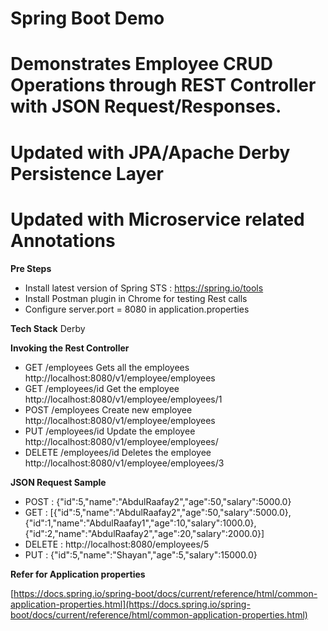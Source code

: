 
# Spring Boot Demo 
# Demonstrates Employee CRUD Operations through REST Controller with JSON Request/Responses.
# Updated with JPA/Apache Derby Persistence Layer
# Updated with Microservice related Annotations


**Pre Steps**
* Install latest version of Spring STS : https://spring.io/tools
* Install Postman plugin in Chrome for testing Rest calls
* Configure server.port = 8080 in application.properties

**Tech Stack**
Derby

**Invoking the Rest Controller**
* GET   		/employees 			Gets all the employees   http://localhost:8080/v1/employee/employees
* GET    		/employees/id		Get the employee		 http://localhost:8080/v1/employee/employees/1
* POST   		/employees			Create new employee		 http://localhost:8080/v1/employee/employees
* PUT   		/employees/id		Update the employee		 http://localhost:8080/v1/employee/employees/
* DELETE		/employees/id		Deletes the employee	 http://localhost:8080/v1/employee/employees/3


**JSON Request Sample**
* POST : {"id":5,"name":"AbdulRaafay2","age":50,"salary":5000.0}
* GET  : [{"id":5,"name":"AbdulRaafay2","age":50,"salary":5000.0},{"id":1,"name":"AbdulRaafay1","age":10,"salary":1000.0},{"id":2,"name":"AbdulRaafay2","age":20,"salary":2000.0}]
* DELETE : http://localhost:8080/employees/5
* PUT : {"id":5,"name":"Shayan","age":5,"salary":15000.0}



**Refer for Application properties**

[https://docs.spring.io/spring-boot/docs/current/reference/html/common-application-properties.html](https://docs.spring.io/spring-boot/docs/current/reference/html/common-application-properties.html)



